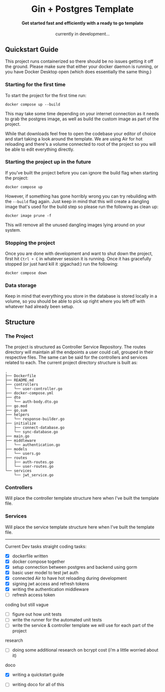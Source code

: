 <div align="center">
    <h1>Gin + Postgres Template</h1>
    <h4>Get started fast and efficiently with a ready to go template</h4>
    currently in development...
</div>

## Quickstart Guide
This project runs containerized so there should be no issues getting it off the ground. Please make sure that either your docker daemon is running, or you have Docker Desktop open (which does essentially the same thing.)

### Starting for the first time
To start the project for the first time run:

```cli
docker compose up --build
```

This may take some time depending on your internet connection as it needs to grab the postgres image, as well as build the custom image as part of the project.

While that downloads feel free to open the codebase your editor of choice and start taking a look around the template. We are using Air for hot reloading and there's a volume connected to root of the project so you will be able to edit everything directly.

### Starting the project up in the future
If you've built the project before you can ignore the build flag when starting the project:

```cli
docker compose up
```
However, if something has gone horribly wrong you can try rebuilding with the `--build` flag again. Just keep in mind that this will create a dangling image that's used for the build step so please run the following as clean up:

```cli
docker image prune -f
```

This will remove all the unused dangling images lying around on your system.

### Stopping the project
Once you are done with development and want to shut down the project, first hit `Ctrl + C` in whatever session it is running. Once it has gracefully stopped (or just hard kill it :gigachad:) run the following:

```cli
docker compose down
```

### Data storage
Keep in mind that everything you store in the database is stored locally in a volume, so you should be able to pick up right where you left off with whatever had already been setup.

## Structure
### The Project
The project is structured as Controller Service Repository. The routes directory will maintain all the endpoints a user could call, grouped in their respective files. The same can be said for the controllers and services related to each. The current project directory structure is built as:
```
.
├── Dockerfile
├── README.md
├── controllers
│   └── user-controller.go
├── docker-compose.yml
├── dto
│   └── auth-body.dto.go
├── go.mod
├── go.sum
├── helpers
│   └── response-builder.go
├── initialize
│   ├── connect-database.go
│   └── sync-database.go
├── main.go
├── middleware
│   └── authentication.go
├── models
│   └── users.go
├── routes
│   ├── auth-routes.go
│   └── user-routes.go
└── services
    └── jwt_service.go
```

### Controllers
Will place the controller template structure here when I've built the template file.

### Services 
Will place the service template structure here when I've built the template file.

---

Current Dev tasks
straight coding tasks:
- [x] dockerfile written
- [x] docker compose together
- [x] setup connection between postgres and backend using gorm
- [x] basic user model to test jwt auth
- [x] connected Air to have hot reloading during development
- [x] signing jwt access and refresh tokens
- [x] writing the authentication middleware
- [ ] refresh access token

coding but still vague
- [ ] figure out how unit tests
- [ ] write the runner for the automated unit tests
- [ ] write the service & controller template we will use for each part of the project

research
- [ ] doing some additional research on bcrypt cost (i’m a little worried about it)

doco
- [x] writing a quickstart guide
- [ ] writing doco for all of this


